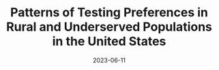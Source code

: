 ---
title: "Patterns of Testing Preferences in Rural and Underserved Populations in the United States"
authors: "**Jamie Benson**, Neil Thivalapill, Stas Amato, Carolina Torres, David Hosmer, 
Turner Osler, Tato Uribe-Leitz, Nakul Raykar, Ajai Malhotra"
collection: talks
type: "Presentation"
permalink: /talks/2023-06-iahpr-covid
venue: "14th Meeting of the International Academy of Health Preference Research (IAHPR)"
date: 2023-06-11
location: "Sydney, Australia"
---